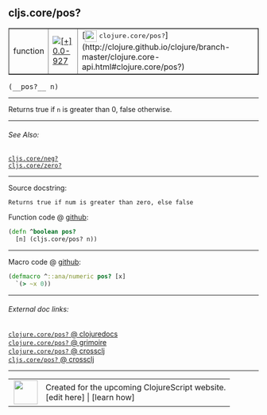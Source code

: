 ## cljs.core/pos?



 <table border="1">
<tr>
<td>function</td>
<td><a href="https://github.com/cljsinfo/cljs-api-docs/tree/0.0-927"><img valign="middle" alt="[+] 0.0-927" title="Added in 0.0-927" src="https://img.shields.io/badge/+-0.0--927-lightgrey.svg"></a> </td>
<td>
[<img height="24px" valign="middle" src="http://i.imgur.com/1GjPKvB.png"> <samp>clojure.core/pos?</samp>](http://clojure.github.io/clojure/branch-master/clojure.core-api.html#clojure.core/pos?)
</td>
</tr>
</table>


 <samp>
(__pos?__ n)<br>
</samp>

---

Returns true if `n` is greater than 0, false otherwise.

---


###### See Also:

[`cljs.core/neg?`](cljs.core_negQMARK.md)<br>
[`cljs.core/zero?`](cljs.core_zeroQMARK.md)<br>

---


Source docstring:

```
Returns true if num is greater than zero, else false
```


Function code @ [github](https://github.com/clojure/clojurescript/blob/r3165/src/cljs/cljs/core.cljs#L2433-L2435):

```clj
(defn ^boolean pos?
  [n] (cljs.core/pos? n))
```

<!--
Repo - tag - source tree - lines:

 <pre>
clojurescript @ r3165
└── src
    └── cljs
        └── cljs
            └── <ins>[core.cljs:2433-2435](https://github.com/clojure/clojurescript/blob/r3165/src/cljs/cljs/core.cljs#L2433-L2435)</ins>
</pre>

-->

---

Macro code @ [github](https://github.com/clojure/clojurescript/blob/r3165/src/clj/cljs/core.clj#L487-L488):

```clj
(defmacro ^::ana/numeric pos? [x]
  `(> ~x 0))
```

<!--
Repo - tag - source tree - lines:

 <pre>
clojurescript @ r3165
└── src
    └── clj
        └── cljs
            └── <ins>[core.clj:487-488](https://github.com/clojure/clojurescript/blob/r3165/src/clj/cljs/core.clj#L487-L488)</ins>
</pre>
-->

---


###### External doc links:

[`clojure.core/pos?` @ clojuredocs](http://clojuredocs.org/clojure.core/pos_q)<br>
[`clojure.core/pos?` @ grimoire](http://conj.io/store/v1/org.clojure/clojure/1.7.0-beta3/clj/clojure.core/pos%3F/)<br>
[`clojure.core/pos?` @ crossclj](http://crossclj.info/fun/clojure.core/pos%3F.html)<br>
[`cljs.core/pos?` @ crossclj](http://crossclj.info/fun/cljs.core.cljs/pos%3F.html)<br>

---

 <table>
<tr><td>
<img valign="middle" align="right" width="48px" src="http://i.imgur.com/Hi20huC.png">
</td><td>
Created for the upcoming ClojureScript website.<br>
[edit here] | [learn how]
</td></tr></table>

[edit here]:https://github.com/cljsinfo/cljs-api-docs/blob/master/cljsdoc/cljs.core_posQMARK.cljsdoc
[learn how]:https://github.com/cljsinfo/cljs-api-docs/wiki/cljsdoc-files

<!--

This information was too distracting to show to readers, but I'll leave it
commented here since it is helpful to:

- pretty-print the data used to generate this document
- and show how to retrieve that data



The API data for this symbol:

```clj
{:description "Returns true if `n` is greater than 0, false otherwise.",
 :return-type boolean,
 :ns "cljs.core",
 :name "pos?",
 :signature ["[n]"],
 :history [["+" "0.0-927"]],
 :type "function",
 :related ["cljs.core/neg?" "cljs.core/zero?"],
 :full-name-encode "cljs.core_posQMARK",
 :source {:code "(defn ^boolean pos?\n  [n] (cljs.core/pos? n))",
          :title "Function code",
          :repo "clojurescript",
          :tag "r3165",
          :filename "src/cljs/cljs/core.cljs",
          :lines [2433 2435]},
 :extra-sources [{:code "(defmacro ^::ana/numeric pos? [x]\n  `(> ~x 0))",
                  :title "Macro code",
                  :repo "clojurescript",
                  :tag "r3165",
                  :filename "src/clj/cljs/core.clj",
                  :lines [487 488]}],
 :full-name "cljs.core/pos?",
 :clj-symbol "clojure.core/pos?",
 :docstring "Returns true if num is greater than zero, else false"}

```

Retrieve the API data for this symbol:

```clj
;; from Clojure REPL
(require '[clojure.edn :as edn])
(-> (slurp "https://raw.githubusercontent.com/cljsinfo/cljs-api-docs/catalog/cljs-api.edn")
    (edn/read-string)
    (get-in [:symbols "cljs.core/pos?"]))
```

-->
